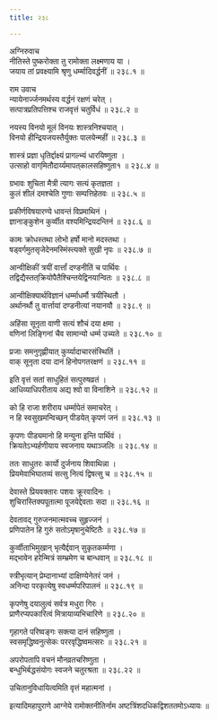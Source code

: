 ```yaml
---
title: २३८

---
```

अग्निरुवाच  
नीतिस्ते पुष्करोक्ता तु रामोक्ता लक्ष्मणाय या ।  
जयाय तां प्रवक्ष्यामि श्रृणु धर्म्मादिवर्द्धनीं ॥ २३८.१ ॥  
  
राम उवाच  
न्यायेनार्ज्जनमर्थस्य वर्द्धनं रक्षणं चरेत् ।  
सत्पात्रप्रतिपत्तिश्च राजवृत्तं चतुर्विधं ॥ २३८.२ ॥  
  
नयस्य विनयो मूलं विनयः शास्त्रनिश्चयात् ।  
विनयो हीन्द्रियजयस्तैर्युक्तः पालयेन्महीं ॥ २३८.३ ॥  
  
शास्त्रं प्रज्ञा धृतिर्द्दाक्ष्यं प्रागल्भ्यं धारयिष्णुता ।  
उत्साहो वाग्‌मितौदार्य्यमापत्‌कालसहिष्णुता१ ॥ २३८.४ ॥  
  
ग्रभावः शुचिता मैत्री त्यागः सत्यं कृतज्ञता ।  
कुलं शीलं दमश्चेति गुणाः सम्पत्तिहेतवः ॥ २३८.५ ॥  
  
प्रकीर्णविषयारण्ये धावन्तं विप्रमाथिनं ।  
ज्ञानाङ्कुशेन कुर्व्वीत वश्यमिन्द्रियदन्तिनं ॥ २३८.६ ॥  
  
कामः क्रोधस्तथा लोभो हर्षो मानो मदस्तथा ।  
षड्‌वर्गमुतसृजेदेनमस्मिंस्त्यक्ते सुखी नृपः ॥ २३८.७ ॥  
  
आन्वीक्षिकीं त्रयीं वार्त्तां दण्डनीतिं च पार्थिवः ।  
तद्विद्यैस्तत्‌क्रियोपैतैश्चिन्तयेद्विनयान्वितः ॥ २३८.८ ॥  
  
आन्वीक्षिक्यार्थविज्ञानं धर्म्माधर्मौ त्रयीस्थितौ ।  
अर्थानर्थौ तु वार्त्तायां दण्डनीत्यां नयानयौ ॥ २३८.९ ॥  
  
अहिंसा सूनृता वाणी सत्यं शौचं दया क्षमा ।  
वणिनां लिङ्गिनां चैव सामान्यो धर्म्म उच्यते ॥ २३८.१० ॥  
  
प्रजाः समनुगृह्णीयात् कुर्य्यादाचारसंस्थितिं ।  
वाक्‌ सूनृता दया दानं हिनोपगतरक्षणं ॥ २३८.११ ॥  
  
इति वृत्तं सतां साधुहितं सत्पुरुषव्रतं ।  
आधिव्याधिपरीताय अद्य श्वो वा विनाशिने ॥ २३८.१२ ॥  
  
को हि राजा शरीराय धर्म्मापेतं समाचरेत् ।  
न हि स्वसुखमन्विच्छन् पीडयेत् कृपणं जनं ॥ २३८.१३ ॥  
  
कृपणः पीड्यमानो हि मन्युना इन्ति पार्थिवं ।  
क्रियतेऽभ्यर्हणीयाय स्वजनाय यथाञ्जलिः ॥ २३८.१४ ॥  
  
ततः साधुतरः कार्यो दुर्जनाय शिवाथिन्ना ।  
प्रियमेवाभिघातव्यं सत्सु नित्यं द्विषत्सु च ॥ २३८.१५ ॥  
  
देवास्ते प्रियवक्तारः पशवः क्रूरवादिनः ।  
शुचिरास्तिक्यपूतात्मा पूजयेद्देवताः सदा ॥ २३८.१६ ॥  
  
देवतावद् गुरुजनमात्मवच्च सुहृज्जनं ।  
प्रणिपातेन हि गुरुं सतोऽमृषानुचेष्टितैः ॥ २३८.१७ ॥  
  
कुर्व्वीताभिमुखान् भृत्यैर्द्दवान् सुकृतकर्म्मणा ।  
मद्‌भावेन हरेन्मित्रं सम्भ्रमेण च बान्धवान् ॥ २३८.१८ ॥  
  
स्त्रीभृत्यान् प्रेम्दानाभ्यां दाक्षिण्येनेतरं जनं ।  
अनिन्दा परकृत्येषु स्वधर्म्मपरिपालनं ॥ २३८.१९ ॥  
  
कृपणेषु दयालुत्वं सर्वत्र मधुरा गिरः ।  
प्राणैरप्यपकारित्वं मित्रायाव्यभिचारिणे ॥ २३८.२० ॥  
  
गृहागते परिष्वङ्गः सक्त्या दानं सहिष्णुता ।  
स्वसमृद्धिष्वनुत्सेकः पररवृद्धिष्वमत्सरः ॥ २३८.२१ ॥  
  
अपरोपतापि वचनं मौनव्रतचरिष्णुता ।  
बन्धुभिर्बद्धसंयोगः स्वजने चतुरश्रता ॥ २३८.२२ ॥  
  
उचितानुविधायित्वमिति वृत्तं महात्मनां ।  
  
इत्यादिमहापुराणे आग्नेये रामोक्तनीतिर्नाम अष्टत्रिंशदधिकद्विशततमोऽध्यायः ॥